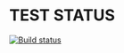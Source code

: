 # TEST STATUS

[![Build status](https://ci.appveyor.com/api/projects/status/93c62ntaukbhoefj?svg=true)](https://ci.appveyor.com/project/ayostar/ajs-classes)
